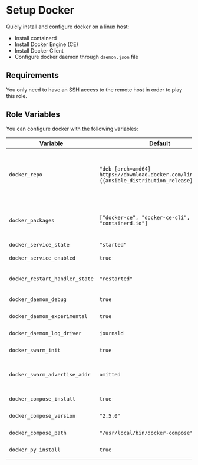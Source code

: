 # Setup Docker

Quicly install and configure docker on a linux host:

- Install containerd
- Install Docker Engine (CE)
- Install Docker Client
- Configure docker daemon through `daemon.json` file

## Requirements

You only need to have an SSH access to the remote host in order to play this role.

## Role Variables

You can configure docker with the following variables:

| Variable                       | Default                                                                                               | Description                                                                                                                                                                                           |
| ------------------------------ | ----------------------------------------------------------------------------------------------------- | ----------------------------------------------------------------------------------------------------------------------------------------------------------------------------------------------------- |
| `docker_repo`                  | `"deb [arch=amd64] https://download.docker.com/linux/ubuntu {{ansible_distribution_release}} stable"` | The apt repository where to install docker packages from. Note that `{{ ansible_distribution_release}}` will be substituted with the ubuntu release or remote host (e.g, trusty, xenial, bionic, ...) |
| `docker_packages`              | `["docker-ce", "docker-ce-cli", "containerd.io"]`                                                     | Packages to install. You can choose to install only docker engine (e.g, docker-ce) or install only the docker client (docker-ce-cli)                                                                  |
| `docker_service_state`         | `"started"`                                                                                           | Desired state for docker service                                                                                                                                                                      |
| `docker_service_enabled`       | `true`                                                                                                | Register docker service to start at boot.                                                                                                                                                             |
| `docker_restart_handler_state` | `"restarted"`                                                                                         | Desired state of docker service after performing modification of docker service configuration.                                                                                                        |
| `docker_daemon_debug`          | `true`                                                                                                | Enable docker daemon debug feature                                                                                                                                                                    |
| `docker_daemon_experimental`   | `true`                                                                                                | Enable docker engine experimental features                                                                                                                                                            |
| `docker_daemon_log_driver`     | `journald`                                                                                            | Default log driver used by containers                                                                                                                                                                 |
| `docker_swarm_init`            | `true`                                                                                                | Enable docker swarm mode (as manager) when set to `true`                                                                                                                                              |
| `docker_swarm_advertise_addr`  | `omitted`                                                                                             | Address used by the swarm manager to listen to woerker or manager nodes trying to join the swarm                                                                                                      |
| `docker_compose_install`       | `true`                                                                                                | Install `docker-compose` (with exact version) when set to `true`                                                                                                                                      |
| `docker_compose_version`       | `"2.5.0"`                                                                                             | Version of `docker-compose` to install                                                                                                                                                                |
| `docker_compose_path`          | `"/usr/local/bin/docker-compose"`                                                                     | Path where `docker-compose` is installed                                                                                                                                                              |
| `docker_py_install`            | `true`                                                                                                | Install `docker` python package globally                                                                                                                                                              |